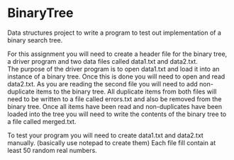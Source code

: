 # BinaryTree
Data structures project to write a program to test out implementation of a binary search tree.

For this assignment you will need to create a header file for the binary tree, a driver program and two data files called data1.txt and data2.txt.  
The purpose of the driver program is to open data1.txt and load it into an instance of a binary tree.  Once this is done you will need to open and read data2.txt. 
As you are reading the second file you will need to add non-duplicate items to the binary tree.  All duplicate items from both files will need to be written to a file 
called errors.txt and also be removed from the binary tree.  Once all items have been read and non-duplicates have been loaded into the tree you will need to write the 
contents of the binary tree to a file called merged.txt. 

To test your program you will need to create data1.txt and data2.txt manually.  (basically use notepad to create them)  Each file fill contain at least 
50 random real numbers.
